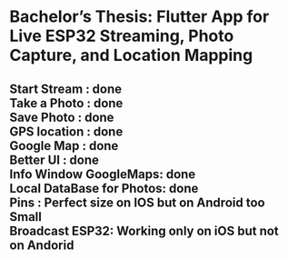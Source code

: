 # Bachelor’s Thesis: Flutter App for Live ESP32 Streaming, Photo Capture, and Location Mapping
Start Stream : done <br />
Take a Photo : done  <br />
Save Photo : done <br />
GPS location : done  <br />
Google Map : done <br />
Better UI : done <br />
Info Window GoogleMaps: done <br /> 
Local DataBase for Photos: done <br />
Pins : Perfect size on IOS but on Android too Small  <br />
Broadcast ESP32: Working only on iOS but not on Andorid <br />
--

